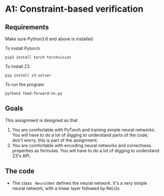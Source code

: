 # A1: Constraint-based verification

## Requirements
Make sure Python3.6 and above is installed

To install Pytorch
```
pip3 install torch torchvision
```

To install Z3
```
pip install z3-solver
```

To run the program
```
python3 feed-forward-nn.py
```

## Goals

This assignment is designed so that 
1. You are comfortable with PyTorch and training simple neural networks. You will have to do a lot of digging to understand parts of the code; don't worry, this is part of the assignment.
2. You are comfortable with encoding neural networks and correctness properties as formulas. You will have to do a lot of digging to understand Z3's API.

## The code

- The class ``` NeuralNet``` defines the neural network. It's a very simple neural network, with a linear layer followed by ReLUs 

